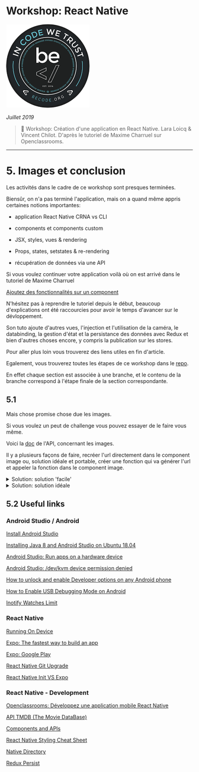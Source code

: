 # Workshop: React Native

![Becode logo](https://raw.githubusercontent.com/Raigyo/react-character-manager/master/img/becode-logo.png)



*Juillet 2019*

> 🔨 Workshop: Création d'une application en React Native. Lara Loicq & Vincent Chilot. D'après le tutoriel de Maxime Charruel sur Openclassrooms.


* * *



# 5. Images et conclusion

Les activités dans le cadre de ce workshop sont presques terminées.

Biensûr, on n'a pas terminé l'application, mais on a quand même appris certaines notions importantes:

- application React Native CRNA vs CLI

- components et components custom

- JSX, styles, vues & rendering

- Props, states, setstates & re-rendering

- récupération de données via une API


Si vous voulez continuer votre application voilà où on est arrivé dans le tutoriel de Maxime Charruel

[Ajoutez des fonctionnalités sur un component](https://openclassrooms.com/fr/courses/4902061-developpez-une-application-mobile-react-native/4916051-ajoutez-des-fonctionnalites-sur-un-component)

N'hésitez pas à reprendre le tutoriel depuis le début, beaucoup d'explications ont été raccourcies pour avoir le temps d'avancer sur le dévloppement.

Son tuto ajoute d'autres vues, l'injection et l'utilisation de la caméra, le databinding, la gestion d'état et la persistance des données avec Redux et bien d'autres choses encore, y compris la publication sur les stores.

Pour aller plus loin vous trouverez des liens utiles en fin d'article.

Egalement, vous trouverez toutes les étapes de ce workshop dans le [repo](https://github.com/Raigyo/workshop-react-native/tree/master).

En effet chaque section est associée à une branche, et le contenu de la branche correspond à l'étape finale de la section correspondante.



## 5.1 

Mais chose promise chose due les images.

Si vous voulez un peut de challenge vous pouvez essayer de le faire vous même.

Voici la [doc](https://developers.themoviedb.org/3/getting-started/images) de l'API, concernant les images.

Il y a plusieurs façons de faire, recréer l'url directement dans le component image ou, solution idéale et portable, créer une fonction qui va générer l'url et appeler la fonction dans le component image.

<details>
<summary>Solution: solution 'facile'</summary>

```javascript
// Components/FilmItem.js

<Image
    style={styles.image}
    source={{uri: 'https://image.tmdb.org/t/p/w300' + film.poster_path}}
/>
```

</details>

<details>
<summary>Solution: solution idéale</summary>

```javascript
// API/TMDBApi.js

export function getImageFromApi (name) {
  return 'https://image.tmdb.org/t/p/w300' + name
}

// Components/FilmItem.js

import { getImageFromApi } from '../API/TMDBApi'

// ...

<Image
  style={styles.image}
  source={{uri: getImageFromApi(film.poster_path)}}
/>
```

</details>



## 5.2 Useful links

### Android Studio / Android

[Install Android Studio](https://developer.android.com/studio/install)

[Installing Java 8 and Android Studio on Ubuntu 18.04](https://www.techiediaries.com/java-android-studio-ubuntu/)

[Android Studio: Run apps on a hardware device](https://developer.android.com/studio/run/device.html#developer-device-options)

[Android Studio: /dev/kvm device permission denied](https://stackoverflow.com/questions/37300811/android-studio-dev-kvm-device-permission-denied)

[How to unlock and enable Developer options on any Android phone](https://www.greenbot.com/article/2457986/how-to-enable-developer-options-on-your-android-phone-or-tablet.html)

[How to Enable USB Debugging Mode on Android](https://www.kingoapp.com/root-tutorials/how-to-enable-usb-debugging-mode-on-android.htm)

[Inotify Watches Limit](https://confluence.jetbrains.com/display/IDEADEV/Inotify+Watches+Limit)

### React Native

[Running On Device](https://facebook.github.io/react-native/docs/running-on-device)

[Expo: The fastest way to build an app](https://expo.io/)

[Expo: Google Play](https://play.google.com/store/apps/details?id=host.exp.exponent)

[React Native Git Upgrade](https://www.npmjs.com/package/react-native-git-upgrade/v/0.3.0-beta.1)

[React Native Init VS Expo](https://blog.nano3labs.com/react-native-init-vs-expo-in-sept-2018-6d2f2db65f9e)

### React Native - Development

[Openclassrooms: Développez une application mobile React Native](https://openclassrooms.com/fr/courses/4902061-developpez-une-application-mobile-react-native?status=published)

[API TMDB (The Movie DataBase)](https://www.themoviedb.org/documentation/api?language=fr)

[Components and APIs](https://facebook.github.io/react-native/docs/components-and-apis.html#basic-components)

[React Native Styling Cheat Sheet](https://github.com/vhpoet/react-native-styling-cheat-sheet)

[Native Directory](https://www.native.directory/)

[Redux Persist](https://github.com/rt2zz/redux-persist)

